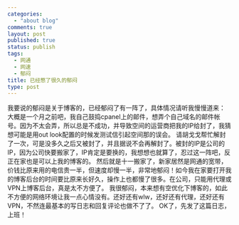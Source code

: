 ```yaml
--- 
categories: 
  - "about blog"
comments: true
layout: post
published: true
status: publish
tags: 
  - 网通
  - 网速
  - 郁闷
title: 已经憋了很久的郁闷
type: post
---
```

我要说的郁闷是关于博客的，已经郁闷了有一阵了，具体情况请听我慢慢道来：  大概是一个月之前吧，我自己鼓捣cpanel上的邮件，想弄个自己域名的邮件帐号。因为不太会弄，所以总是不成功，并导致空间的运营商把我的IP给封了，我猜想可能是用out look配置的时候发测试信引起空间那的误会。 <!--more-->    请胡戈戈帮忙解封了一次，可是没多久之后又被封了，并且据说不会再解封了。被封的IP是公司的IP，因为公司快要搬家了，IP肯定是要换的，我想想也就算了，忍过这一阵吧，反正在家也是可以上我的博客的。  然后就是十一搬家了，新家居然是网通的宽带，价钱比原来用的电信贵一半，但速度却慢一半，非常地郁闷！如今我在家要打开我的博客后台的时间要比原来长好久，操作上也都慢了很多。在公司，只能用代理或VPN上博客后台，真是太不方便了。  我很郁闷，本来想有空优化下博客的，如此不方便的网络环境让我一点心情没有。还好还有wlw，还好还有代理，还好还有VPN，不然连最基本的写日志和回复评论也做不了了。  OK了，先发了这篇日志，上班！
